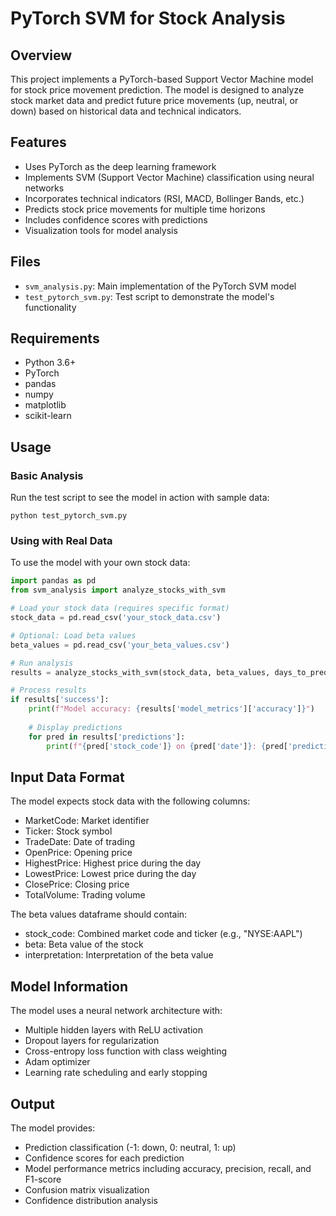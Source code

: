 # PyTorch SVM for Stock Analysis

## Overview
This project implements a PyTorch-based Support Vector Machine model for stock price movement prediction. The model is designed to analyze stock market data and predict future price movements (up, neutral, or down) based on historical data and technical indicators.

## Features
- Uses PyTorch as the deep learning framework
- Implements SVM (Support Vector Machine) classification using neural networks
- Incorporates technical indicators (RSI, MACD, Bollinger Bands, etc.)
- Predicts stock price movements for multiple time horizons
- Includes confidence scores with predictions
- Visualization tools for model analysis

## Files
- `svm_analysis.py`: Main implementation of the PyTorch SVM model
- `test_pytorch_svm.py`: Test script to demonstrate the model's functionality

## Requirements
- Python 3.6+
- PyTorch
- pandas
- numpy
- matplotlib
- scikit-learn

## Usage

### Basic Analysis
Run the test script to see the model in action with sample data:
```
python test_pytorch_svm.py
```

### Using with Real Data
To use the model with your own stock data:

```python
import pandas as pd
from svm_analysis import analyze_stocks_with_svm

# Load your stock data (requires specific format)
stock_data = pd.read_csv('your_stock_data.csv')

# Optional: Load beta values
beta_values = pd.read_csv('your_beta_values.csv')

# Run analysis
results = analyze_stocks_with_svm(stock_data, beta_values, days_to_predict=5)

# Process results
if results['success']:
    print(f"Model accuracy: {results['model_metrics']['accuracy']}")
    
    # Display predictions
    for pred in results['predictions']:
        print(f"{pred['stock_code']} on {pred['date']}: {pred['prediction_label']}")
```

## Input Data Format
The model expects stock data with the following columns:
- MarketCode: Market identifier
- Ticker: Stock symbol
- TradeDate: Date of trading
- OpenPrice: Opening price
- HighestPrice: Highest price during the day
- LowestPrice: Lowest price during the day
- ClosePrice: Closing price
- TotalVolume: Trading volume

The beta values dataframe should contain:
- stock_code: Combined market code and ticker (e.g., "NYSE:AAPL")
- beta: Beta value of the stock
- interpretation: Interpretation of the beta value

## Model Information
The model uses a neural network architecture with:
- Multiple hidden layers with ReLU activation
- Dropout layers for regularization
- Cross-entropy loss function with class weighting
- Adam optimizer
- Learning rate scheduling and early stopping

## Output
The model provides:
- Prediction classification (-1: down, 0: neutral, 1: up)
- Confidence scores for each prediction
- Model performance metrics including accuracy, precision, recall, and F1-score
- Confusion matrix visualization
- Confidence distribution analysis 